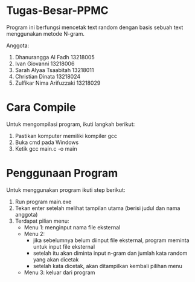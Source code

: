 # Tugas-Besar-PPMC
Program ini berfungsi mencetak text random dengan basis sebuah text menggunakan metode N-gram. 

Anggota:
1. Dhanurangga Al Fadh      13218005
2. Ivan Giovanni            13218006
3. Sarah Alyaa Tsaabitah    13218011
4. Christian Dinata         13218024
5. Zulfikar Nima Arifuzzaki 13218029

# Cara Compile
Untuk mengompilasi program, ikuti langkah berikut:
1. Pastikan komputer memiliki kompiler gcc
2. Buka cmd pada Windows
2. Ketik gcc main.c -o main

# Penggunaan Program
Untuk menggunakan program ikuti step berikut:
1. Run program main.exe
2. Tekan enter setelah melihat tampilan utama (berisi judul dan nama anggota)
3. Terdapat pilian menu:
    - Menu 1: menginput nama file eksternal
    - Menu 2:  
        - jika sebelumnya belum diinput file eksternal, program meminta untuk input file eksternal
        - setelah itu akan diminta input n-gram dan jumlah kata random yang akan dicetak
        - setelah kata dicetak, akan ditampilkan kembali pilihan menu
    - Menu 3: keluar dari program
